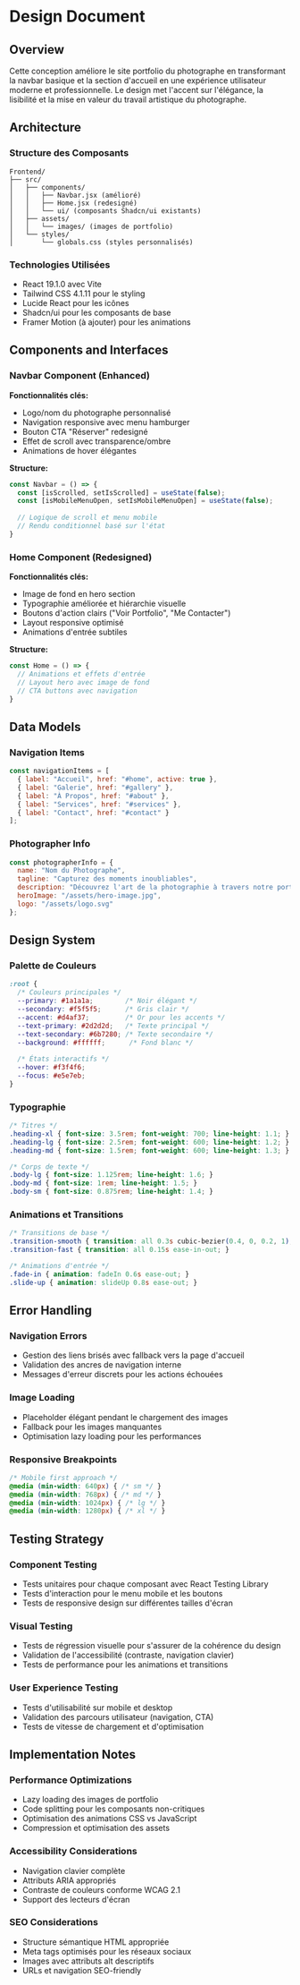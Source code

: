 # Design Document

## Overview

Cette conception améliore le site portfolio du photographe en transformant la navbar basique et la section d'accueil en une expérience utilisateur moderne et professionnelle. Le design met l'accent sur l'élégance, la lisibilité et la mise en valeur du travail artistique du photographe.

## Architecture

### Structure des Composants
```
Frontend/
├── src/
│   ├── components/
│   │   ├── Navbar.jsx (amélioré)
│   │   ├── Home.jsx (redesigné)
│   │   └── ui/ (composants Shadcn/ui existants)
│   ├── assets/
│   │   └── images/ (images de portfolio)
│   └── styles/
│       └── globals.css (styles personnalisés)
```

### Technologies Utilisées
- React 19.1.0 avec Vite
- Tailwind CSS 4.1.11 pour le styling
- Lucide React pour les icônes
- Shadcn/ui pour les composants de base
- Framer Motion (à ajouter) pour les animations

## Components and Interfaces

### Navbar Component (Enhanced)

**Fonctionnalités clés:**
- Logo/nom du photographe personnalisé
- Navigation responsive avec menu hamburger
- Bouton CTA "Réserver" redesigné
- Effet de scroll avec transparence/ombre
- Animations de hover élégantes

**Structure:**
```jsx
const Navbar = () => {
  const [isScrolled, setIsScrolled] = useState(false);
  const [isMobileMenuOpen, setIsMobileMenuOpen] = useState(false);
  
  // Logique de scroll et menu mobile
  // Rendu conditionnel basé sur l'état
}
```

### Home Component (Redesigned)

**Fonctionnalités clés:**
- Image de fond en hero section
- Typographie améliorée et hiérarchie visuelle
- Boutons d'action clairs ("Voir Portfolio", "Me Contacter")
- Layout responsive optimisé
- Animations d'entrée subtiles

**Structure:**
```jsx
const Home = () => {
  // Animations et effets d'entrée
  // Layout hero avec image de fond
  // CTA buttons avec navigation
}
```

## Data Models

### Navigation Items
```javascript
const navigationItems = [
  { label: "Accueil", href: "#home", active: true },
  { label: "Galerie", href: "#gallery" },
  { label: "À Propos", href: "#about" },
  { label: "Services", href: "#services" },
  { label: "Contact", href: "#contact" }
];
```

### Photographer Info
```javascript
const photographerInfo = {
  name: "Nom du Photographe",
  tagline: "Capturez des moments inoubliables",
  description: "Découvrez l'art de la photographie à travers notre portfolio...",
  heroImage: "/assets/hero-image.jpg",
  logo: "/assets/logo.svg"
};
```

## Design System

### Palette de Couleurs
```css
:root {
  /* Couleurs principales */
  --primary: #1a1a1a;        /* Noir élégant */
  --secondary: #f5f5f5;      /* Gris clair */
  --accent: #d4af37;         /* Or pour les accents */
  --text-primary: #2d2d2d;   /* Texte principal */
  --text-secondary: #6b7280; /* Texte secondaire */
  --background: #ffffff;      /* Fond blanc */
  
  /* États interactifs */
  --hover: #f3f4f6;
  --focus: #e5e7eb;
}
```

### Typographie
```css
/* Titres */
.heading-xl { font-size: 3.5rem; font-weight: 700; line-height: 1.1; }
.heading-lg { font-size: 2.5rem; font-weight: 600; line-height: 1.2; }
.heading-md { font-size: 1.5rem; font-weight: 600; line-height: 1.3; }

/* Corps de texte */
.body-lg { font-size: 1.125rem; line-height: 1.6; }
.body-md { font-size: 1rem; line-height: 1.5; }
.body-sm { font-size: 0.875rem; line-height: 1.4; }
```

### Animations et Transitions
```css
/* Transitions de base */
.transition-smooth { transition: all 0.3s cubic-bezier(0.4, 0, 0.2, 1); }
.transition-fast { transition: all 0.15s ease-in-out; }

/* Animations d'entrée */
.fade-in { animation: fadeIn 0.6s ease-out; }
.slide-up { animation: slideUp 0.8s ease-out; }
```

## Error Handling

### Navigation Errors
- Gestion des liens brisés avec fallback vers la page d'accueil
- Validation des ancres de navigation interne
- Messages d'erreur discrets pour les actions échouées

### Image Loading
- Placeholder élégant pendant le chargement des images
- Fallback pour les images manquantes
- Optimisation lazy loading pour les performances

### Responsive Breakpoints
```css
/* Mobile first approach */
@media (min-width: 640px) { /* sm */ }
@media (min-width: 768px) { /* md */ }
@media (min-width: 1024px) { /* lg */ }
@media (min-width: 1280px) { /* xl */ }
```

## Testing Strategy

### Component Testing
- Tests unitaires pour chaque composant avec React Testing Library
- Tests d'interaction pour le menu mobile et les boutons
- Tests de responsive design sur différentes tailles d'écran

### Visual Testing
- Tests de régression visuelle pour s'assurer de la cohérence du design
- Validation de l'accessibilité (contraste, navigation clavier)
- Tests de performance pour les animations et transitions

### User Experience Testing
- Tests d'utilisabilité sur mobile et desktop
- Validation des parcours utilisateur (navigation, CTA)
- Tests de vitesse de chargement et d'optimisation

## Implementation Notes

### Performance Optimizations
- Lazy loading des images de portfolio
- Code splitting pour les composants non-critiques
- Optimisation des animations CSS vs JavaScript
- Compression et optimisation des assets

### Accessibility Considerations
- Navigation clavier complète
- Attributs ARIA appropriés
- Contraste de couleurs conforme WCAG 2.1
- Support des lecteurs d'écran

### SEO Considerations
- Structure sémantique HTML appropriée
- Meta tags optimisés pour les réseaux sociaux
- Images avec attributs alt descriptifs
- URLs et navigation SEO-friendly
